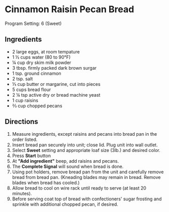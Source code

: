 # Cinnamon Raisin Pecan Bread
Program Setting: 6 (Sweet)

## Ingredients
 * 2 large eggs, at room tempature
 * 1 ½ cups water (80 to 90°F)
 * ¼ cup dry skim milk powder
 * 3 tbsp. firmly packed dark brown surgar
 * 1 tsp. ground cinnamon
 * 2 tsp. salt
 * ⅓ cup butter or margarine, cut into pieces
 * 5 cups bread flour
 * 2 ¼ tsp active dry or bread machine yeast
 * 1 cup raisins
 * ⅔ cup chopped pecans

## Directions
1. Measure ingredients, except raisins and pecans into bread pan in the order listed.
2. Insert bread pan securely into unit; close lid. Plug unit into wall outlet.
3. Select **Sweet** setting and appropriate loaf size (3lb.) and desired color.
4. Press **Start** button
5. At **"Add ingredient"** beep, add raisins and pecans.
6. The **Complete Signal** will sound when bread is done.
7. Using pot holders, remove bread pan from the unit and carefully remove bread from bread pan. (Kneading blades may remain in bread. Remove blades when bread has cooled.)
8. Allow bread to cool on wire rack until ready to serve (at least 20 minutes).
9. Before serving coat top of bread with confectioners' sugar frosting and sprinkle with additional chopped pecan, if desired.
